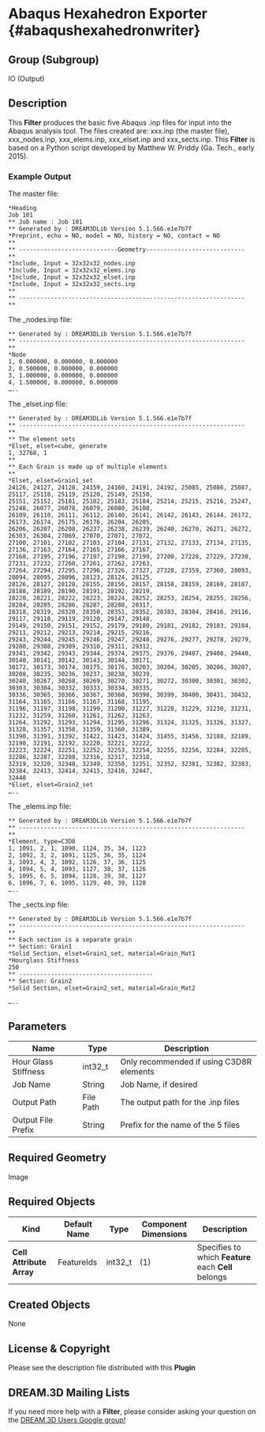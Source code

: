 Abaqus Hexahedron Exporter {#abaqushexahedronwriter}
=============

## Group (Subgroup) ##
IO (Output)

## Description ##
This **Filter** produces the basic five Abaqus .inp files for input into the Abaqus analysis tool. The files created are: xxx.inp (the master file), xxx_nodes.inp, xxx_elems.inp, xxx_elset.inp and xxx_sects.inp. This **Filter** is based on a Python script developed by Matthew W. Priddy (Ga. Tech., early 2015).

### Example Output ###
The master file:     

	*Heading
	Job 101 
	** Job name : Job 101  
	** Generated by : DREAM3DLib Version 5.1.566.e1e7b7f
	*Preprint, echo = NO, model = NO, history = NO, contact = NO  
	**
	** ----------------------------Geometry----------------------------
	**
	*Include, Input = 32x32x32_nodes.inp  
	*Include, Input = 32x32x32_elems.inp
	*Include, Input = 32x32x32_elset.inp 
	*Include, Input = 32x32x32_sects.inp
	**
	** ----------------------------------------------------------------
	**  

The _nodes.inp file:

	** Generated by : DREAM3DLib Version 5.1.566.e1e7b7f
	** ----------------------------------------------------------------
	**
	*Node
	1, 0.000000, 0.000000, 0.000000
	2, 0.500000, 0.000000, 0.000000
	3, 1.000000, 0.000000, 0.000000
	4, 1.500000, 0.000000, 0.000000
	…..
	

The _elset.inp file:

	** Generated by : DREAM3DLib Version 5.1.566.e1e7b7f
	** ----------------------------------------------------------------
	** 
	** The element sets
	*Elset, elset=cube, generate
	1, 32768, 1 
	** 
	** Each Grain is made up of multiple elements  
	** 
	*Elset, elset=Grain1_set
	24126, 24127, 24128, 24159, 24160, 24191, 24192, 25085, 25086, 25087, 25117, 25118, 25119, 25120, 25149, 25150,  
	25151, 25152, 25181, 25182, 25183, 25184, 25214, 25215, 25216, 25247, 25248, 26077, 26078, 26079, 26080, 26108,
	26109, 26110, 26111, 26112, 26140, 26141, 26142, 26143, 26144, 26172, 26173, 26174, 26175, 26176, 26204, 26205,
	26206, 26207, 26208, 26237, 26238, 26239, 26240, 26270, 26271, 26272, 26303, 26304, 27069, 27070, 27071, 27072, 
	27100, 27101, 27102, 27103, 27104, 27131, 27132, 27133, 27134, 27135, 27136, 27163, 27164, 27165, 27166, 27167,
	27168, 27195, 27196, 27197, 27198, 27199, 27200, 27228, 27229, 27230, 27231, 27232, 27260, 27261, 27262, 27263,
	27264, 27294, 27295, 27296, 27326, 27327, 27328, 27359, 27360, 28093, 28094, 28095, 28096, 28123, 28124, 28125,
	28126, 28127, 28128, 28155, 28156, 28157, 28158, 28159, 28160, 28187, 28188, 28189, 28190, 28191, 28192, 28219,
	28220, 28221, 28222, 28223, 28224, 28252, 28253, 28254, 28255, 28256, 28284, 28285, 28286, 28287, 28288, 28317,
	28318, 28319, 28320, 28350, 28351, 28352, 28383, 28384, 28416, 29116, 29117, 29118, 29119, 29120, 29147, 29148,
	29149, 29150, 29151, 29152, 29179, 29180, 29181, 29182, 29183, 29184, 29211, 29212, 29213, 29214, 29215, 29216, 
	29243, 29244, 29245, 29246, 29247, 29248, 29276, 29277, 29278, 29279, 29280, 29308, 29309, 29310, 29311, 29312, 
	29341, 29342, 29343, 29344, 29374, 29375, 29376, 29407, 29408, 29440, 30140, 30141, 30142, 30143, 30144, 30171, 
	30172, 30173, 30174, 30175, 30176, 30203, 30204, 30205, 30206, 30207, 30208, 30235, 30236, 30237, 30238, 30239, 
	30240, 30267, 30268, 30269, 30270, 30271, 30272, 30300, 30301, 30302, 30303, 30304, 30332, 30333, 30334, 30335,
	30336, 30365, 30366, 30367, 30368, 30398, 30399, 30400, 30431, 30432, 31164, 31165, 31166, 31167, 31168, 31195,
	31196, 31197, 31198, 31199, 31200, 31227, 31228, 31229, 31230, 31231, 31232, 31259, 31260, 31261, 31262, 31263, 
	31264, 31292, 31293, 31294, 31295, 31296, 31324, 31325, 31326, 31327, 31328, 31357, 31358, 31359, 31360, 31389, 
	31390, 31391, 31392, 31422, 31423, 31424, 31455, 31456, 32188, 32189, 32190, 32191, 32192, 32220, 32221, 32222, 
	32223, 32224, 32251, 32252, 32253, 32254, 32255, 32256, 32284, 32285, 32286, 32287, 32288, 32316, 32317, 32318,  
	32319, 32320, 32348, 32349, 32350, 32351, 32352, 32381, 32382, 32383, 32384, 32413, 32414, 32415, 32416, 32447,
	32448
	*Elset, elset=Grain2_set 
	…..	


The _elems.inp file: 

	** Generated by : DREAM3DLib Version 5.1.566.e1e7b7f
	** ----------------------------------------------------------------  
	** 
	*Element, type=C3D8
	1, 1091, 2, 1, 1090, 1124, 35, 34, 1123 
	2, 1092, 3, 2, 1091, 1125, 36, 35, 1124 
	3, 1093, 4, 3, 1092, 1126, 37, 36, 1125 
	4, 1094, 5, 4, 1093, 1127, 38, 37, 1126 
	5, 1095, 6, 5, 1094, 1128, 39, 38, 1127 
	6, 1096, 7, 6, 1095, 1129, 40, 39, 1128  
	…..
	

The _sects.inp file:

	** Generated by : DREAM3DLib Version 5.1.566.e1e7b7f 
	** ----------------------------------------------------------------  
	**
	** Each section is a separate grain  
	** Section: Grain1 
	*Solid Section, elset=Grain1_set, material=Grain_Mat1 
	*Hourglass Stiffness
	250 
	** --------------------------------------	
	** Section: Grain2 
	*Solid Section, elset=Grain2_set, material=Grain_Mat2  
	
	…..
	

## Parameters ##
| Name             | Type | Description |
|------------------|------|------------------------|
| Hour Glass Stiffness | int32_t | Only recommended if using C3D8R elements |
| Job Name | String | Job Name, if desired |
| Output Path | File Path | The output path for the .inp files |
| Output File Prefix | String | Prefix for the name of the 5 files |


## Required Geometry ##
Image

## Required Objects ##

| Kind | Default Name | Type | Component Dimensions | Description |
|------|--------------|------|----------------------|-------------|
| **Cell Attribute Array** | FeatureIds | int32_t | (1) | Specifies to which **Feature** each **Cell** belongs |

## Created Objects ##
None

## License & Copyright ##

Please see the description file distributed with this **Plugin**

## DREAM.3D Mailing Lists ##

If you need more help with a **Filter**, please consider asking your question on the [DREAM.3D Users Google group!](https://groups.google.com/forum/?hl=en#!forum/dream3d-users)

